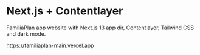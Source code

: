 # Next.js + Contentlayer

FamiliaPlan app website with Next.js 13 app dir, Contentlayer, Tailwind CSS and dark mode.

https://familiaplan-main.vercel.app

